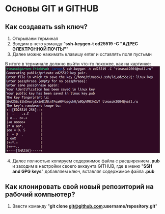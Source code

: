 **Основы GIT и GITHUB**
=====================

**Как создавать ssh ключ?**
-----------------------------------

1. Открываем терминал
2. Вводим в него команду "**ssh-keygen-t ed25519 -C "АДРЕС ЭЛЕКТРОННОЙ ПОЧТЫ"**"
3. Далее можно нажимать клавишу enter и оставлять поля пустыми

В итоге в терминале должно выйти что-то похожее, как на картинке:
![В итоге в терминале должно выйти что-то похожее, как на картинке](/picture.png)

4. Далее полностью копируем содержимое файла с расширением **.pub** и заходим в настройки своего аккаунта GITHUB, где в меню "**SSH and GPG keys**" добавляем ключ, вставляя содержимое файла **.pub**

**Как клонировать свой новый репозиторий на рабочий компьютер?**
-----------------------------------
1. Ввести команду "**git clone git@github.com:username/repository.git**"
